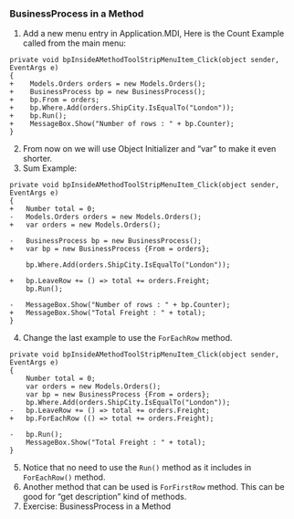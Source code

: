 ﻿### BusinessProcess in a Method

1. Add a new menu entry in Application.MDI, Here is the Count Example called from the main menu:
```csdiff
private void bpInsideAMethodToolStripMenuItem_Click(object sender, EventArgs e)
{
+    Models.Orders orders = new Models.Orders();
+    BusinessProcess bp = new BusinessProcess();
+    bp.From = orders;
+    bp.Where.Add(orders.ShipCity.IsEqualTo("London"));
+    bp.Run();
+    MessageBox.Show("Number of rows : " + bp.Counter);
}
``` 
2.	From now on we will use Object Initializer and “var” to make it even shorter.
3.	Sum Example:
```csdiff
private void bpInsideAMethodToolStripMenuItem_Click(object sender, EventArgs e)
{
+   Number total = 0;
-   Models.Orders orders = new Models.Orders();
+   var orders = new Models.Orders();

-   BusinessProcess bp = new BusinessProcess();
+   var bp = new BusinessProcess {From = orders};

    bp.Where.Add(orders.ShipCity.IsEqualTo("London"));

+   bp.LeaveRow += () => total += orders.Freight;
    bp.Run();

-   MessageBox.Show("Number of rows : " + bp.Counter);
+   MessageBox.Show("Total Freight : " + total);
}
```
4.	Change the last example to use the `ForEachRow` method.
```csdiff
private void bpInsideAMethodToolStripMenuItem_Click(object sender, EventArgs e)
{
    Number total = 0;
    var orders = new Models.Orders();
    var bp = new BusinessProcess {From = orders};
    bp.Where.Add(orders.ShipCity.IsEqualTo("London"));
-   bp.LeaveRow += () => total += orders.Freight;
+   bp.ForEachRow (() => total += orders.Freight);

-   bp.Run();
    MessageBox.Show("Total Freight : " + total);
}
``` 
5.	Notice that no need to use the `Run()` method as it includes in `ForEachRow()` method.
6.	Another method that can be used is `ForFirstRow` method. This can be good for “get description” kind of methods.
7.	Exercise: BusinessProcess in a Method
